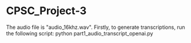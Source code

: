 # CPSC_Project-3

The audio file is "audio_16khz.wav". Firstly, to generate transcriptions, run the following script: python part1_audio_transcript_openai.py
